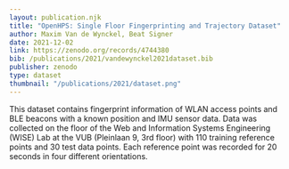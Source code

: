 ```yaml
---
layout: publication.njk
title: "OpenHPS: Single Floor Fingerprinting and Trajectory Dataset"
author: Maxim Van de Wynckel, Beat Signer
date: 2021-12-02
link: https://zenodo.org/records/4744380
bib: /publications/2021/vandewynckel2021dataset.bib
publisher: zenodo
type: dataset
thumbnail: "/publications/2021/dataset.png"
---
```

This dataset contains fingerprint information of WLAN access points and BLE beacons with a known position and IMU sensor data. Data was collected on the floor of the Web and Information Systems Engineering (WISE) Lab at the VUB (Pleinlaan 9, 3rd floor) with 110 training reference points and 30 test data points. Each reference point was recorded for 20 seconds in four different orientations.
